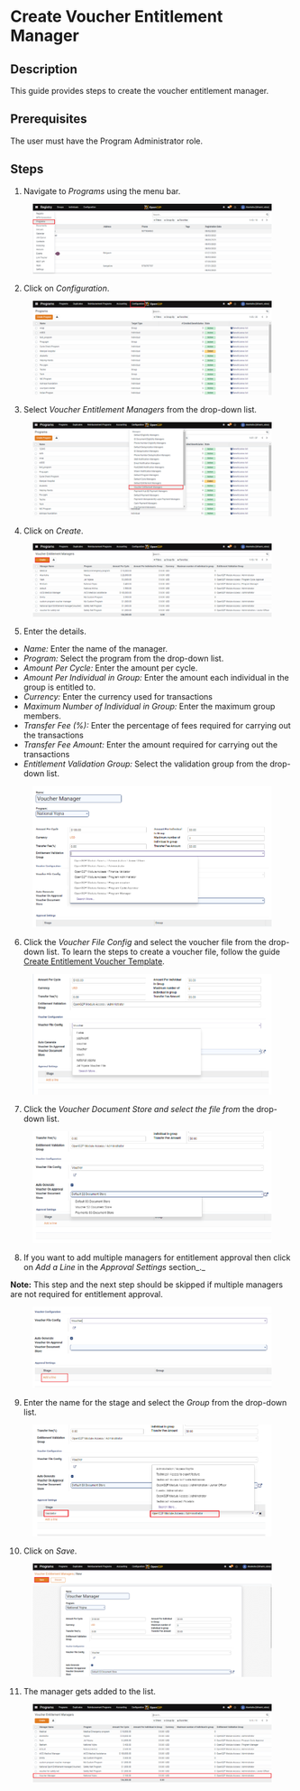 # Create Voucher Entitlement Manager

## Description

This guide provides steps to create the voucher entitlement manager.

## Prerequisites

The user must have the Program Administrator role.

## Steps

1. Navigate to _Programs_ using the menu bar.

<figure><img src="../../../../../.gitbook/assets/conf-entitlement-manager-home.PNG" alt=""><figcaption></figcaption></figure>

2. Click on _Configuration_.

<figure><img src="../../../../../.gitbook/assets/conf-entitlement-manager-conf.PNG" alt=""><figcaption></figcaption></figure>

3. Select _Voucher Entitlement Managers_ from the drop-down list.

<figure><img src="../../../../../.gitbook/assets/voucher-conf.PNG" alt=""><figcaption></figcaption></figure>

4. Click on _Create_.

<figure><img src="../../../../../.gitbook/assets/voucher-create (1).PNG" alt=""><figcaption></figcaption></figure>

5. Enter the details.

* _Name:_ Enter the name of the manager.
* _Program:_ Select the program from the drop-down list.
* _Amount Per Cycle:_ Enter the amount per cycle.
* _Amount Per Individual in Group:_ Enter the amount each individual in the group is entitled to.
* _Currency:_ Enter the currency used for transactions
* _Maximum Number of Individual in Group:_ Enter the maximum group members.
* _Transfer Fee (%):_ Enter the percentage of fees required for carrying out the transactions
* _Transfer Fee Amount:_ Enter the amount required for carrying out the transactions
* _Entitlement Validation Group:_ Select the validation group from the drop-down list.

<figure><img src="../../../../../.gitbook/assets/voucher-dropdown.png" alt=""><figcaption></figcaption></figure>

6. Click the _Voucher File Config_ and select the voucher file from the drop-down list. To learn the steps to create a voucher file, follow the guide [Create Entitlement Voucher Template](../../../program-management/user-guides/create-entitlement-voucher-template.md).

<figure><img src="../../../../../.gitbook/assets/voucher-file-conf.PNG" alt=""><figcaption></figcaption></figure>

7. Click the _Voucher Document Store and select the file from_ the drop-down list.

<figure><img src="../../../../../.gitbook/assets/voucher-manager-storage.png" alt=""><figcaption></figcaption></figure>

8. If you want to add multiple managers for entitlement approval then click on _Add a Line_ in the _Approval Settings_ section\_.\_

**Note:** This step and the next step should be skipped if multiple managers are not required for entitlement approval.

<figure><img src="../../../../../.gitbook/assets/add-approvals.png" alt=""><figcaption></figcaption></figure>

9. Enter the name for the stage and select the _Group_ from the drop-down list.

<figure><img src="../../../../../.gitbook/assets/aooroval-settings-voucher-conf.png" alt=""><figcaption></figcaption></figure>

10. Click on _Save_.

<figure><img src="../../../../../.gitbook/assets/voucher-save (1).PNG" alt=""><figcaption></figcaption></figure>

11. The manager gets added to the list.

<figure><img src="../../../../../.gitbook/assets/voucher-result.PNG" alt=""><figcaption></figcaption></figure>

